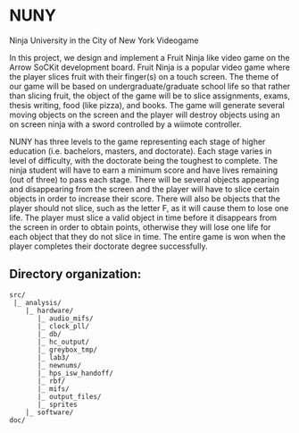 NUNY
====

Ninja University in the City of New York Videogame

In this project, we design and implement a Fruit Ninja like video game on the Arrow SoCKit development board. Fruit Ninja is a popular video game where the player slices fruit with their finger(s) on a touch screen. The theme of our game will be based on undergraduate/graduate school life so that rather than slicing fruit, the object of the game will be to slice assignments, exams, thesis writing, food (like pizza), and books. The game will generate several moving objects on the screen and the player will destroy objects using an on screen ninja with a sword controlled by a wiimote controller.


NUNY has three levels to the game representing each stage of higher education (i.e. bachelors, masters, and doctorate). Each stage varies in level of difficulty, with the doctorate being the toughest to complete. The ninja student will have to earn a minimum score and have lives remaining (out of three) to pass each stage. There will be several objects appearing and disappearing from the screen and the player will have to slice certain objects in order to increase their score. There will also be objects that the player should not slice, such as the letter F, as it will cause them to lose one life. The player must slice a valid object in time before it disappears from the screen in order to obtain points, otherwise they will lose one life for each object that they do not slice in time. The entire game is won when the player completes their doctorate degree successfully.

## Directory organization:

```
src/
 |_ analysis/
    |_ hardware/
       |_ audio_mifs/
       |_ clock_pll/
       |_ db/
       |_ hc_output/
       |_ greybox_tmp/
       |_ lab3/
       |_ newnums/
       |_ hps_isw_handoff/
       |_ rbf/
       |_ mifs/
       |_ output_files/
       |_ sprites
    |_ software/
doc/

```




